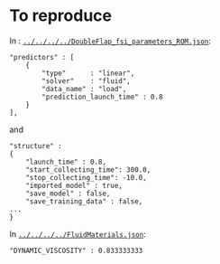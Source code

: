 # To reproduce

In : [`../../../../DoubleFlap_fsi_parameters_ROM.json`](../../../../DoubleFlap_fsi_parameters_ROM.json):
```
"predictors" : [
    {
        "type"      : "linear",
        "solver"    : "fluid",
        "data_name" : "load",
        "prediction_launch_time" : 0.8
    }
],
```
and
```
"structure" :
{
    "launch_time" : 0.8,
    "start_collecting_time": 300.0,
    "stop_collecting_time": -10.0,
    "imported_model" : true,
    "save_model" : false,
    "save_training_data" : false,
...
}
```

In [`../../../../FluidMaterials.json`](../../../../FluidMaterials.json):
```
"DYNAMIC_VISCOSITY" : 0.833333333
```
